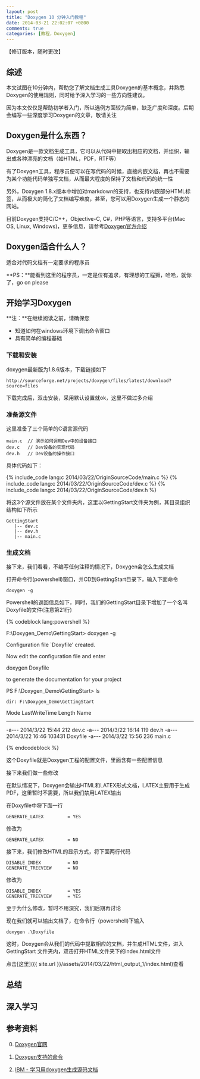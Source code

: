 ```yaml
---
layout: post
title: "Doxygen 10 分钟入门教程"
date: 2014-03-21 22:02:07 +0800
comments: true
categories: [教程，Doxygen]
---
```


【修订版本，随时更改】


## 综述

本文试图在10分钟内，帮助您了解文档生成工具Doxygen的基本概念，并熟悉Doxygen的使用规则，同时给予深入学习的一些方向性建议。

因为本文仅仅是帮助初学者入门，所以选例方面较为简单，缺乏广度和深度。后期会编写一些深度学习Doxygen的文章，敬请关注


## Doxygen是什么东西？

Doxygen是一款文档生成工具，它可以从代码中提取出相应的文档，并组织，输出成各种漂亮的文档（如HTML，PDF，RTF等）

有了Doxygen工具，程序员便可以在写代码的时候，直接内嵌文档，再也不需要为某个功能代码单独写文档，从而最大程度的保持了文档和代码的统一性

另外，Doxygen 1.8.x版本中增加对markdown的支持，也支持内嵌部分HTML标签，从而极大的简化了文档编写难度，甚至，您可以用Doxygen生成一个静态的网站。

目前Doxygen支持C/C++，Objective-C, C#，PHP等语言，支持多平台(Mac OS, Linux, Windows)，更多信息，请参考[Doxygen官方介绍](http://www.stack.nl/~dimitri/doxygen/index.html)


## Doxygen适合什么人？

适合对代码文档有一定要求的程序员

**PS：**能看到这里的程序员，一定是位有追求，有理想的工程狮，哈哈，就你了，go on please


## 开始学习Doxygen

**注：**在继续阅读之前，请确保您

*	知道如何在windows环境下调出命令窗口
*	具有简单的编程基础

### 下载和安装

doxygen最新版为1.8.6版本，下载链接如下

	http://sourceforge.net/projects/doxygen/files/latest/download?source=files

下载完成后，双击安装，采用默认设置就ok，这里不做过多介绍

### 准备源文件

这里准备了三个简单的C语言源代码

	main.c  // 演示如何调用Dev中的设备接口
	dev.c   // Dev设备的实现代码
	dev.h   // Dev设备的操作接口

具体代码如下：  

{% include_code lang:c 2014/03/22/OriginSourceCode/main.c %}
{% include_code lang:c 2014/03/22/OriginSourceCode/dev.c %}
{% include_code lang:c 2014/03/22/OriginSourceCode/dev.h %}


将这3个源文件放在某个文件夹内，这里以GettingStart文件夹为例，其目录组织结构如下所示

	GettingStart
	   |-- dev.c
	   |-- dev.h
	   |-- main.c

### 生成文档
接下来，我们看看，不编写任何注释的情况下，Doxygen会怎么生成文档

打开命令行(powershell)窗口，并CD到GettingStart目录下，输入下面命令

	doxygen -g  

Powershell的返回信息如下，同时，我们的GettingStart目录下增加了一个名叫Doxyfile的文件(注意第21行)


{% codeblock lang:powershell %}

F:\Doxygen_Demo\GettingStart> doxygen -g

Configuration file `Doxyfile' created.

Now edit the configuration file and enter

  doxygen Doxyfile

to generate the documentation for your project

PS F:\Doxygen_Demo\GettingStart> ls


    dir: F:\Doxygen_Demo\GettingStart

Mode                LastWriteTime     Length Name
----                -------------     ------ ----
-a---         2014/3/22     15:44        212 dev.c
-a---         2014/3/22     16:14        119 dev.h
-a---         2014/3/22     16:46     103431 Doxyfile
-a---         2014/3/22     15:56        236 main.c

{% endcodeblock %}


这个Doxyfile就是Doxygen工程的配置文件，里面含有一些配置信息

接下来我们做一些修改

在默认情况下，Doxygen会输出HTML和LATEX形式文档，LATEX主要用于生成PDF，这里暂时不需要，所以我们禁用LATEX输出

在Doxyfile中将下面一行

	GENERATE_LATEX         = YES

修改为

	GENERATE_LATEX         = NO

接下来，我们修改HTML的显示方式，将下面两行代码

	DISABLE_INDEX          = NO  
	GENERATE_TREEVIEW      = NO  

修改为

	DISABLE_INDEX          = YES  
	GENERATE_TREEVIEW      = YES  

至于为什么修改，暂时不用深究，我们后期再讨论

现在我们就可以输出文档了，在命令行（powershell)下输入

	doxygen .\Doxyfile

这时，Doxygen会从我们的代码中提取相应的文档，并生成HTML文件，进入GettingStart
文件夹内，双击打开HTML文件夹下的index.html文件

点击[这里]({{ site.url }}/assets/2014/03/22/html_output_1/index.html)查看


## 总结

## 深入学习

## 参考资料

0.	[Doxygen官网](http://www.stack.nl/~dimitri/doxygen/index.html)

0.  [Doxygen支持的命令](http://www.stack.nl/~dimitri/doxygen/manual/commands.html)

0.	[IBM - 学习用doxygen生成源码文档](http://www.ibm.com/developerworks/cn/aix/library/au-learningdoxygen/)
